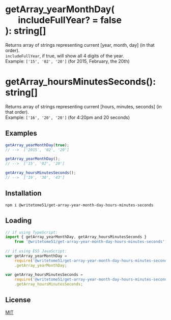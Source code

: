 # getArray_yearMonthDay(<br>&nbsp;&nbsp;&nbsp;&nbsp;&nbsp;&nbsp;includeFullYear? = false<br>): string[]

Returns array of strings representing current [year, month, day] (in that order).  
`includeFullYear`, if true, will show all 4 digits of the year.  
Example:  `['15', '02', '20']`  (for 2015, February, the 20th)

# getArray_hoursMinutesSeconds(): string[]

Returns array of strings representing current [hours, minutes, seconds] (in that order).  
Example:  `['16', '20', '20']`  (for 4:20pm and 20 seconds)

## Examples
```ts
getArray_yearMonthDay(true);
// -->  ['2015', '02', '20']

getArray_yearMonthDay();
// -->  ['15', '02', '20']

getArray_hoursMinutesSeconds();
// -->  ['19', '30', '43']
```

## Installation

`npm i @writetome51/get-array-year-month-day-hours-minutes-seconds`

## Loading
```ts
// if using TypeScript:
import { getArray_yearMonthDay, getArray_hoursMinutesSeconds } 
	from '@writetome51/get-array-year-month-day-hours-minutes-seconds';
	
// if using ES5 JavaScript:
var getArray_yearMonthDay =
	require('@writetome51/get-array-year-month-day-hours-minutes-seconds')
	.getArray_yearMonthDay;
	
var getArray_hoursMinutesSeconds =
	require('@writetome51/get-array-year-month-day-hours-minutes-seconds')
	.getArray_hoursMinutesSeconds;
```

## License
[MIT](https://choosealicense.com/licenses/mit/)
